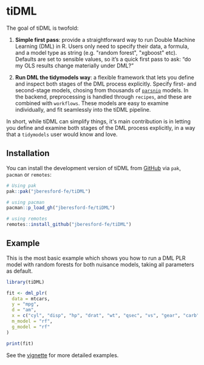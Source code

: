 <!-- badges: start -->
<!-- badges: end -->

# tiDML

The goal of tiDML is twofold:

1. **Simple first pass**: provide a straightforward way to run Double Machine Learning (DML) in R. Users only need to specify their data, a formula, and a model type as string (e.g. "random forest", "xgboost" etc). Defaults are set to sensible values, so it’s a quick first pass to ask: “do my OLS results change materially under DML?”

2. **Run DML the tidymodels way**: a flexible framework that lets you define and inspect both stages of the DML process explicitly. Specify first- and second-stage models, chosing from thousands of <a href="https://www.tidymodels.org/find/parsnip/">`parsnip`</a> models. In the backend, preprocessing is handled through `recipes`, and these are combined with `workflows`. These models are easy to examine individually, and fit seamlessly into the tiDML pipeline.

In short, while tiDML can simplify things, it's main contribution is in letting you define and examine both stages of the DML process explicitly, in a way that a `tidymodels` user would know and love. 

## Installation

You can install the development version of tiDML from [GitHub](https://github.com/) via `pak`, `pacman` or `remotes`:

``` r
# Using pak
pak::pak("jberesford-fe/tiDML")

# using pacman
pacman::p_load_gh("jberesford-fe/tiDML")

# using remotes
remotes::install_github("jberesford-fe/tiDML")
```

## Example

This is the most basic example which shows you how to run a DML PLR model with random forests for both nuisance models, taking all parameters as default.

``` r
library(tiDML)

fit <- dml_plr(
  data = mtcars,
  y = "mpg",
  d = "am",
  x = c("cyl", "disp", "hp", "drat", "wt", "qsec", "vs", "gear", "carb"),
  m_model = "rf",
  g_model = "rf"
) 

print(fit)
```

See the [vignette](https://jberesford-fe.github.io/tiDML/articles/tiDML.html) for more detailed examples.